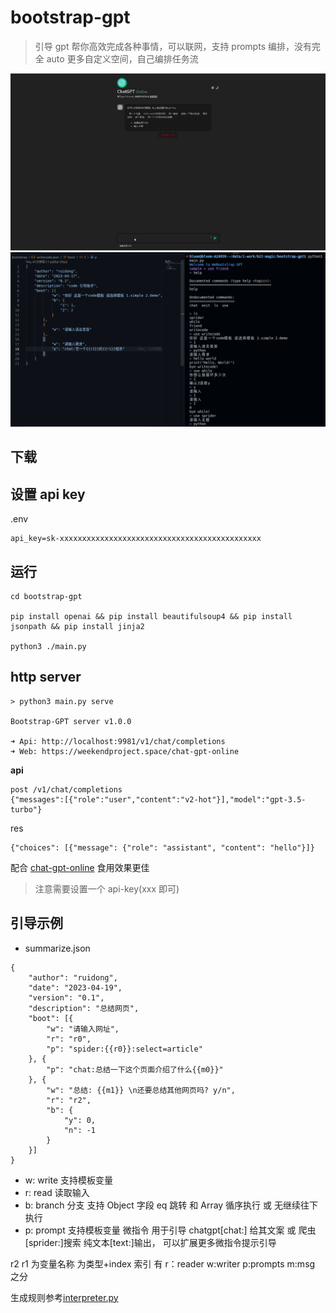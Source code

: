 # bootstrap-gpt

> 引导 gpt 帮你高效完成各种事情，可以联网，支持 prompts 编排，没有完全 auto 更多自定义空间，自己编排任务流

![bootstrap-gpt](./doc/gpt-online-demo.gif)
![bootstrap-gpt](./doc/screen_cn.png)

## 下载

## 设置 api key

.env

```
api_key=sk-xxxxxxxxxxxxxxxxxxxxxxxxxxxxxxxxxxxxxxxxxxxxx
```

## 运行

```
cd bootstrap-gpt

pip install openai && pip install beautifulsoup4 && pip install jsonpath && pip install jinja2

python3 ./main.py
```

## http server

```
> python3 main.py serve

Bootstrap-GPT server v1.0.0

➜ Api: http://localhost:9981/v1/chat/completions
➜ Web: https://weekendproject.space/chat-gpt-online
```

**api**

```
post /v1/chat/completions
{"messages":[{"role":"user","content":"v2-hot"}],"model":"gpt-3.5-turbo"}
```

res

```
{"choices": [{"message": {"role": "assistant", "content": "hello"}]}
```

配合 [chat-gpt-online](https://weekendproject.space/chat-gpt-online.html) 食用效果更佳

> 注意需要设置一个 api-key(xxx 即可)

## 引导示例

- summarize.json

```
{
    "author": "ruidong",
    "date": "2023-04-19",
    "version": "0.1",
    "description": "总结网页",
    "boot": [{
        "w": "请输入网址",
        "r": "r0",
        "p": "spider:{{r0}}:select=article"
    }, {
        "p": "chat:总结一下这个页面介绍了什么{{m0}}"
    }, {
        "w": "总结: {{m1}} \n还要总结其他网页吗? y/n",
        "r": "r2",
        "b": {
            "y": 0,
            "n": -1
        }
    }]
}
```

- w: write 支持模板变量
- r: read 读取输入
- b: branch 分支 支持 Object 字段 eq 跳转 和 Array 循序执行 或 无继续往下执行
- p: prompt 支持模板变量 微指令 用于引导 chatgpt[chat:] 给其文案 或 爬虫[sprider:]搜索 纯文本[text:]输出， 可以扩展更多微指令提示引导

r2 r1 为变量名称 为类型+index 索引 有 r：reader w:writer p:prompts m:msg 之分

生成规则参考[interpreter.py](./interpreter.py)

